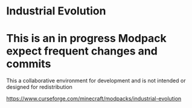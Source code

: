 # Industrial Evolution
# This is an in progress Modpack expect frequent changes and commits
This a collaborative environment for development and is not intended or designed for redistribution  

https://www.curseforge.com/minecraft/modpacks/industrial-evolution
